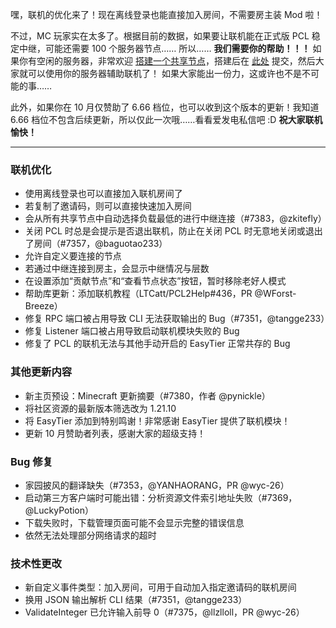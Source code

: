 嘿，联机的优化来了！现在离线登录也能直接加入房间，不需要房主装 Mod 啦！

不过，MC 玩家实在太多了。根据目前的数据，如果要让联机能在正式版 PCL 稳定中继，可能还需要 100 个服务器节点……
所以…… **我们需要你的帮助！！！**
如果你有空闲的服务器，非常欢迎 [搭建一个共享节点](https://easytier.cn/guide/network/host-public-server.html)，搭建后在 [此处](https://uptime.easytier.cn/submit) 提交，然后大家就可以使用你的服务器辅助联机了！
如果大家能出一份力，这或许也不是不可能的事……

此外，如果你在 10 月仅赞助了 6.66 档位，也可以收到这个版本的更新！我知道 6.66 档位不包含后续更新，所以仅此一次哦……看看爱发电私信吧 :D
**祝大家联机愉快！**

---

### 联机优化
- 使用离线登录也可以直接加入联机房间了
- 若复制了邀请码，则可以直接快速加入房间
- 会从所有共享节点中自动选择负载最低的进行中继连接（#7383，@zkitefly）
- 关闭 PCL 时总是会提示是否退出联机，防止在关闭 PCL 时无意地关闭或退出了房间（#7357，@baguotao233）
- 允许自定义要连接的节点
- 若通过中继连接到房主，会显示中继情况与层数
- 在设置添加“贡献节点”和“查看节点状态”按钮，暂时移除老好人模式
- 帮助库更新：添加联机教程（LTCatt/PCL2Help#436，PR @WForst-Breeze）
- 修复 RPC 端口被占用导致 CLI 无法获取输出的 Bug（#7351，@tangge233）
- 修复 Listener 端口被占用导致启动联机模块失败的 Bug
- 修复了 PCL 的联机无法与其他手动开启的 EasyTier 正常共存的 Bug

### 其他更新内容
- 新主页预设：Minecraft 更新摘要（#7380，作者 @pynickle）
- 将社区资源的最新版本筛选改为 1.21.10
- 将 EasyTier 添加到特别鸣谢！非常感谢 EasyTier 提供了联机模块！
- 更新 10 月赞助者列表，感谢大家的超级支持！

### Bug 修复
- 家园披风的翻译缺失（#7353，@YANHAORANG，PR @wyc-26）
- 启动第三方客户端时可能出错：分析资源文件索引地址失败（#7369，@LuckyPotion）
- 下载失败时，下载管理页面可能不会显示完整的错误信息
- 依然无法处理部分网络请求的超时

### 技术性更改
- 新自定义事件类型：加入房间，可用于自动加入指定邀请码的联机房间
- 换用 JSON 输出解析 CLI 结果（#7351，@tangge233）
- ValidateInteger 已允许输入前导 0（#7375，@llzlloll，PR @wyc-26）
